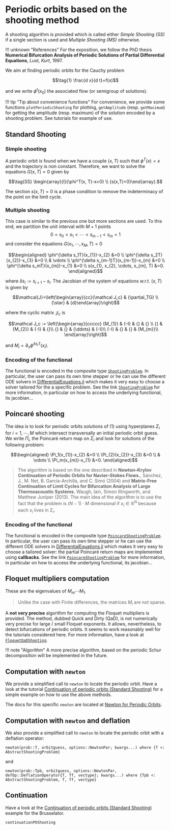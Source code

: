 # Periodic orbits based on the shooting method

A shooting algorithm is provided which is called either *Simple Shooting (SS)* if a single section is used and *Multiple Shooting (MS)* otherwise. 

!!! unknown "References"
    For the exposition, we follow the PhD thesis **Numerical Bifurcation Analysis of Periodic Solutions of Partial Differential Equations**, *Lust, Kurt*, 1997. 

We aim at finding periodic orbits for the Cauchy problem 

$$\tag{1} \frac{d x}{d t}=f(x)$$ 

and we write $\phi^t(x_0)$ the associated flow (or semigroup of solutions).

!!! tip "Tip about convenience functions"
    For convenience, we provide some functions `plotPeriodicShooting` for plotting, `getAmplitude` (resp. `getMaximum`) for getting the amplitude (resp. maximum) of the solution encoded by a shooting problem. See tutorials for example of use.

## Standard Shooting
### Simple shooting
A periodic orbit is found when we have a couple $(x, T)$ such that $\phi^T(x) = x$ and the trajectory is non constant. Therefore, we want to solve the equations $G(x,T)=0$ given by

$$\tag{SS}
\begin{array}{l}{\phi^T(x, T)-x=0} \\ {s(x,T)=0}\end{array}.$$

The section $s(x,T)=0$ is a phase condition to remove the indeterminacy of the point on the limit cycle.

### Multiple shooting
This case is similar to the previous one but more sections are used. To this end, we partition the unit interval with $M+1$ points
$$0=s_{0}<s_{1}<\cdots<s_{m-1}<s_{m}=1$$ and consider the equations $G(x_1,\cdots,x_M,T)=0$

$$\begin{aligned} 
\phi^{\delta s_1T}(x_{1})-x_{2} &=0 \\ 
\phi^{\delta s_2T}(x_{2})-x_{3} &=0 \\ & \vdots \\ 
\phi^{\delta s_{m-1}T}(x_{m-1})-x_{m} &=0 \\ 
\phi^{\delta s_mT}(x_{m})-x_{1} &=0 \\ s(x_{1}, x_{2}, \cdots, x_{m}, T) &=0. \end{aligned}$$

where $\delta s_i:=s_{i+1}-s_i$. The Jacobian of the system of equations *w.r.t.* $(x,T)$ is given by 

$$\mathcal{J}=\left(\begin{array}{cc}{\mathcal J_c} & {\partial_TG} \\ {\star} & {d}\end{array}\right)$$

where the cyclic matrix $\mathcal J_c$ is

$$\mathcal J_c := 
\left(\begin{array}{ccccc}
{M_{1}} & {-I} & {} & {} \\ 
{} & {M_{2}} & {-I} & {}\\ 
{} & {} & {\ddots} & {-I}\\ 
{-I} & {} & {} & {M_{m}}\\ 
\end{array}\right)$$

and $M_i=\partial_x\phi^{\delta s_i T}(x_i)$.

### Encoding of the functional

The functional is encoded in the composite type [`ShootingProblem`](@ref). In particular, the user can pass its own time stepper or he can use the different ODE solvers in  [DifferentialEquations.jl](https://github.com/JuliaDiffEq/DifferentialEquations.jl) which makes it very easy to choose a solver tailored for the a specific problem. See the link [`ShootingProblem`](@ref) for more information, in particular on how to access the underlying functional, its jacobian...

## Poincaré shooting
The idea is to look for periodic orbits solutions of (1) using hyperplanes $\Sigma_i$ for $i=1,\cdots,M$ which intersect transversally an initial periodic orbit guess. We write $\Pi_i$, the Poincaré return map on $\Sigma_i$ and look for solutions of the following problem:

$$\begin{aligned} 
\Pi_1(x_{1})-x_{2} &=0 \\ 
\Pi_{2}(x_{2})-x_{3} &=0 \\ & \vdots \\ 
\Pi_m(x_{m})-x_{1} &=0. 
\end{aligned}$$

> The algorithm is based on the one described in **Newton–Krylov Continuation of Periodic Orbits for Navier–Stokes Flows.**, Sánchez, J., M. Net, B. Garcı́a-Archilla, and C. Simó (2004) and **Matrix-Free Continuation of Limit Cycles for Bifurcation Analysis of Large Thermoacoustic Systems.** Waugh, Iain, Simon Illingworth, and Matthew Juniper (2013). The main idea of the algorithm is to use the fact that the problem is $(N-1)\cdot M$ dimensional if $x_i\in\mathbb R^N$ because each $x_i$ lives in $\Sigma_i$.


### Encoding of the functional

The functional is encoded in the composite type [`PoincareShootingProblem`](@ref). In particular, the user can pass its own time stepper or he can use the different ODE solvers in  [DifferentialEquations.jl](https://github.com/JuliaDiffEq/DifferentialEquations.jl) which makes it very easy to choose a tailored solver: the partial Poincaré return maps are implemented using **callbacks**. See the link [`PoincareShootingProblem`](@ref) for more information, in particular on how to access the underlying functional, its jacobian...

## Floquet multipliers computation

These are the eigenvalues of $M_m\cdots M_1$.

> Unlike the case with Finite differences, the matrices $M_i$ are not sparse.

A **not very precise** algorithm for computing the Floquet multipliers is provided. The method, dubbed Quick and Dirty (QaD), is not numerically very precise for large / small Floquet exponents. It allows, nevertheless, to detect bifurcations of periodic orbits. It seems to work reasonably well for the tutorials considered here. For more information, have a look at [`FloquetQaDShooting`](@ref).

!!! note "Algorithm"
    A more precise algorithm, based on the periodic Schur decomposition will be implemented in the future.

## Computation with `newton`

We provide a simplified call to `newton` to locate the periodic orbit. Have a look at the tutorial [Continuation of periodic orbits (Standard Shooting)](@ref) for a simple example on how to use the above methods. 

The docs for this specific `newton` are located at [Newton for Periodic Orbits](@ref).

## Computation with `newton` and deflation

We also provide a simplified call to `newton` to locate the periodic orbit with a deflation operator:

```
newton(prob::T, orbitguess, options::NewtonPar; kwargs...) where {T <: AbstractShootingProblem}
```

and

```
newton(prob::Tpb, orbitguess, options::NewtonPar, defOp::DeflationOperator{T, Tf, vectype}; kwargs...) where {Tpb <: AbstractShootingProblem, T, Tf, vectype}
```

## Continuation

Have a look at the [Continuation of periodic orbits (Standard Shooting)](@ref) example for the Brusselator.

```@docs
continuationPOShooting
```